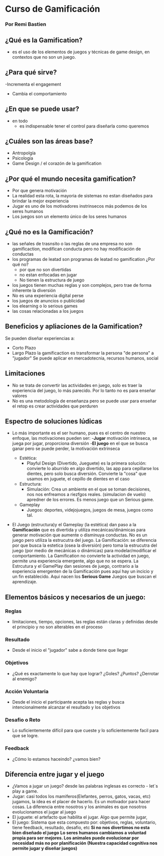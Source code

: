 # Curso de Gamificación

### Por Remi Bastien

## ¿Qué es la Gamification?
- es el uso de los elementos de juegos y técnicas de game design, en contextos que no son un juego.

## ¿Para qué sirve? 
-Incrementa el engagement
- Cambia el comportamiento

## ¿En que se puede usar? 
- en todo 
  - es indispensable tener el control para diseñarla como queremos

## ¿Cuáles son las áreas base? 
- Antropolgía
- Psicología
- Game Design / el corazón de la gamification

## ¿Por qué el mundo necesita gamification? 
- Por que genera motivación 
- La realidad esta rota, la mayoria de sistemas no estan diseñados para brindar la mejor experiencia 
- Jugar es uno de los motivadores instrinsecos más podemos de los seres humanos
- Los juegos son un elemento único de los seres humanos

## ¿Qué no es la Gamificación? 
- las señales de trasnsito o las reglas de una empresa no son gamificaction, modifican conducta pero no hay modificación de conductas
- los programas de leatad son programas de leatad no gamification 
¿Por qué no? 
  - por que no son divertidas 
  - no estan enfocadas en jugar 
  - No tienen la estructura de juego 
- los juegos tienen muchas reglas y son complejos, pero trae de forma inherente la diversión 
- No es una experiencia digital perse 
- los juegos de anuncios o publicidad
- los elearning o lo serious games
- las cosas relacionadas a los juegos 

## Beneficios y apliaciones de la Gamification? 
Se pueden diseñar experiencias a: 
- Corto Plazo 
- Largo Plazo 
la gamificaction es transformar la persona "de persona" a "jugador" 
Se puede aplicar en mercadotecnia, recursos humanos, social

## Limitaciones
- No se trata de convertir las actividades en juego, solo es traer la experiencia del juego, lo más parecido. Por lo tanto no es para enseñar valores
- No es una metodología de enseñanza pero se puede usar para enseñar el retop es crear actividades que perduren

## Espectro de soluciones lúdicas
- Lo más importante es el ser humano, pues es el centro de nuestro enfoque, las motivaciones pueden ser:
  -**Jugar** motivación intrinseca, se juega por jugar, proporciona diversión
  -**El juego** en el que se busca ganar pero se puede perder, la motivación extrinseca

  - Estética:
    - Playful Design (Divertido, Jueguete) es la primera solución: convierte lo aburrido en algo divertido, las app para cepillarse los dientes, pero solo busca diversión. Convierte la "cosa" que usamos en juguete, el cepillo de dientes en el caso
  - Estructura: 
    - Simulación: Crea un ambiente en el que se toman decisiones, nos nos enfreamos a riezfgos reales. (simulacion de vuelo) apredner de los errores. Es menos juego que un Serious game.
  - Gameplay
    - Juegos: deportes, videjojuegos, juegos de mesa, juegos como tal. 
 
- El Juego (estructura)y el Gameplay (la estética) dan paso a la **Gamificación** que es divertida y utiliza mecánicas/dinámicas para generar motivación que aumente o disminuya conductas. No es un juego pero utiliza la estrucutra del juego. La Gamificación: se diferencia por que busca la estetica (osea la diversión) pero toma la estrucutra del juego (por medio de mecánicas o dinámicas) para modelar/modificar el comportamiento. La Gamification no convierte la actividad en juego, permite una experiencia emergente, algo que no se espera. 
    La Estrcutura  y el GamePlay dan sesiones de juego, contrario a la experiencia emergenten de la Gamificación pues aquí hay un incicio y un fin establecido. Aqui nacen los **Serious Game** Juegos que buscan el aprendizaje. 
  
  
## Elementos básicos y necesarios de un juego: 
### Reglas
  - limitaciones, tiempo, opciones, las reglas están claras y definidas desde el principio y no son alterables en el proceso
### Resultado
  - Desde el inicio el "jugador" sabe a donde tiene que llegar
### Objetivos 
  - ¿Qué es exactamente lo que hay que lograr? ¿Goles? ¿Puntos? ¿Derrotar al enemigo? 
### Acción Voluntaria
  - Desde el inicio el participante acepta las reglas y busca intencionalmente alcanzar el resultado y los objetivos
### Desafio o Reto
  - Lo suficientemente difícil para que cueste y lo soficientemente facil para que se logre. 
### Feedback
  - ¿Cómo lo estamos haceindo? ¿vamos bien? 

## Diferencia entre jugar y el juego 
  - ¿Vamos a jugar un juego? desde las palabras inglesas es correcto - let´s play a game. 
  - Jugar: casi todos los mamiferos(Elefantes, perros, gatos, vacas, etc) jugamos, la idea es el placer de hacerlo. Es un motivador para hacer cosas. La diferencia entre nosotros y los animales es que nosotros evolucionamos el jugar al juego 
  - El juguete: el artefacto que habilita el jugar. Algo que permite jugar, 
  - El juego: Sistema que esta compuesto por: objetivos, reglas, voluntario, tiene feedback, resultado, desafio, etc
  **Si no nos divertimos no esta bien diseñado el juego**
  **Lo seres humanos cambiamos a voluntad propia para ser mejores. Los animales puede evolucionar por necesidad más no por planificación (Nuestra capacidad cognitiva nos permite jugar y diseñar juegos)**
  







